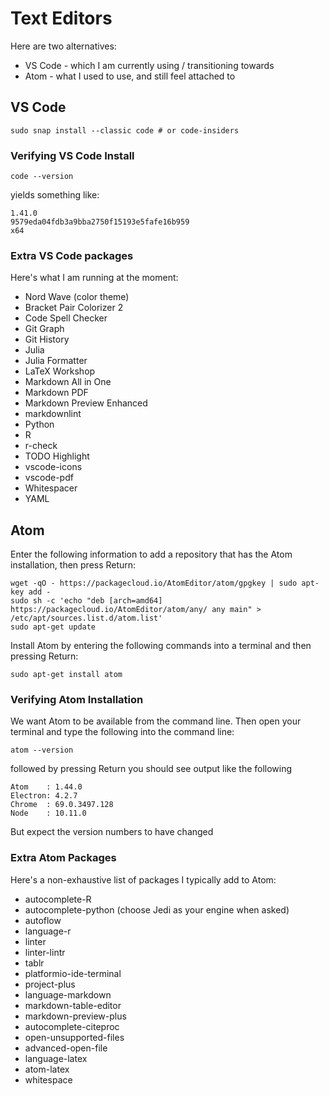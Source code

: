 # Text Editors

Here are two alternatives:

* VS Code - which I am currently using / transitioning towards
* Atom - what I used to use, and still feel attached to

## VS Code

```{bash}
sudo snap install --classic code # or code-insiders
```

### Verifying VS Code Install

```{bash}
code --version
```

yields something like:

```{out}
1.41.0
9579eda04fdb3a9bba2750f15193e5fafe16b959
x64
```

### Extra VS Code packages

Here's what I am running at the moment:

* Nord Wave (color theme)
* Bracket Pair Colorizer 2
* Code Spell Checker
* Git Graph
* Git History
* Julia
* Julia Formatter
* LaTeX Workshop
* Markdown All in One
* Markdown PDF
* Markdown Preview Enhanced
* markdownlint
* Python
* R
* r-check
* TODO Highlight
* vscode-icons
* vscode-pdf
* Whitespacer
* YAML


## Atom

Enter the following information to add a repository that has the Atom installation, then press Return:

```{bash}
wget -qO - https://packagecloud.io/AtomEditor/atom/gpgkey | sudo apt-key add -
sudo sh -c 'echo "deb [arch=amd64] https://packagecloud.io/AtomEditor/atom/any/ any main" > /etc/apt/sources.list.d/atom.list'
sudo apt-get update
```

Install Atom by entering the following commands into a terminal and then pressing Return:

```{bash}
sudo apt-get install atom
```

### Verifying Atom Installation

We want Atom to be available from the command line. Then open your terminal and type the following into the command line:

```{bash}
atom --version
```

followed by pressing Return you should see output like the following

```{out}
Atom    : 1.44.0
Electron: 4.2.7
Chrome  : 69.0.3497.128
Node    : 10.11.0
```

But expect the version numbers to have changed

### Extra Atom Packages

Here's a non-exhaustive list of packages I typically add to Atom:

* autocomplete-R
* autocomplete-python (choose Jedi as your engine when asked)
* autoflow
* language-r
* linter
* linter-lintr
* tablr
* platformio-ide-terminal
* project-plus
* language-markdown
* markdown-table-editor
* markdown-preview-plus
* autocomplete-citeproc
* open-unsupported-files
* advanced-open-file
* language-latex
* atom-latex
* whitespace